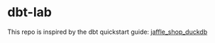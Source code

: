 # dbt-lab

This repo is inspired by the dbt quickstart guide: [jaffle_shop_duckdb](https://github.com/dbt-labs/jaffle_shop_duckdb/tree/duckdb)
